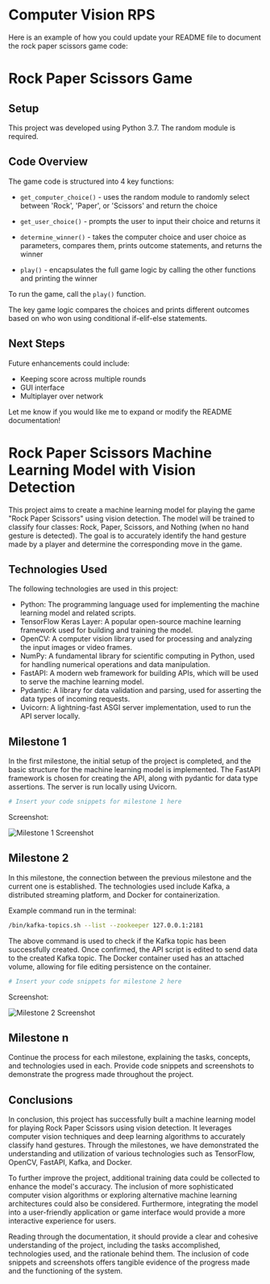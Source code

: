 # Computer Vision RPS

Here is an example of how you could update your README file to document the rock paper scissors game code:

# Rock Paper Scissors Game

## Setup
This project was developed using Python 3.7. The random module is required.

## Code Overview

The game code is structured into 4 key functions:

- `get_computer_choice()` - uses the random module to randomly select between 'Rock', 'Paper', or 'Scissors' and return the choice

- `get_user_choice()` - prompts the user to input their choice and returns it

- `determine_winner()` - takes the computer choice and user choice as parameters, compares them, prints outcome statements, and returns the winner 

- `play()` - encapsulates the full game logic by calling the other functions and printing the winner

To run the game, call the `play()` function.

The key game logic compares the choices and prints different outcomes based on who won using conditional if-elif-else statements.

## Next Steps

Future enhancements could include:

- Keeping score across multiple rounds
- GUI interface
- Multiplayer over network

Let me know if you would like me to expand or modify the README documentation!

# Rock Paper Scissors Machine Learning Model with Vision Detection

This project aims to create a machine learning model for playing the game "Rock Paper Scissors" using vision detection. The model will be trained to classify four classes: Rock, Paper, Scissors, and Nothing (when no hand gesture is detected). The goal is to accurately identify the hand gesture made by a player and determine the corresponding move in the game.

## Technologies Used

The following technologies are used in this project:

- Python: The programming language used for implementing the machine learning model and related scripts.
- TensorFlow Keras Layer: A popular open-source machine learning framework used for building and training the model.
- OpenCV: A computer vision library used for processing and analyzing the input images or video frames.
- NumPy: A fundamental library for scientific computing in Python, used for handling numerical operations and data manipulation.
- FastAPI: A modern web framework for building APIs, which will be used to serve the machine learning model.
- Pydantic: A library for data validation and parsing, used for asserting the data types of incoming requests.
- Uvicorn: A lightning-fast ASGI server implementation, used to run the API server locally.

## Milestone 1

In the first milestone, the initial setup of the project is completed, and the basic structure for the machine learning model is implemented. The FastAPI framework is chosen for creating the API, along with pydantic for data type assertions. The server is run locally using Uvicorn.

```python
# Insert your code snippets for milestone 1 here
```

Screenshot:

![Milestone 1 Screenshot](milestone1_screenshot.png)

## Milestone 2

In this milestone, the connection between the previous milestone and the current one is established. The technologies used include Kafka, a distributed streaming platform, and Docker for containerization.

Example command run in the terminal:

```bash
/bin/kafka-topics.sh --list --zookeeper 127.0.0.1:2181
```

The above command is used to check if the Kafka topic has been successfully created. Once confirmed, the API script is edited to send data to the created Kafka topic. The Docker container used has an attached volume, allowing for file editing persistence on the container.

```python
# Insert your code snippets for milestone 2 here
```

Screenshot:

![Milestone 2 Screenshot](milestone2_screenshot.png)

## Milestone n

Continue the process for each milestone, explaining the tasks, concepts, and technologies used in each. Provide code snippets and screenshots to demonstrate the progress made throughout the project.

## Conclusions

In conclusion, this project has successfully built a machine learning model for playing Rock Paper Scissors using vision detection. It leverages computer vision techniques and deep learning algorithms to accurately classify hand gestures. Through the milestones, we have demonstrated the understanding and utilization of various technologies such as TensorFlow, OpenCV, FastAPI, Kafka, and Docker.

To further improve the project, additional training data could be collected to enhance the model's accuracy. The inclusion of more sophisticated computer vision algorithms or exploring alternative machine learning architectures could also be considered. Furthermore, integrating the model into a user-friendly application or game interface would provide a more interactive experience for users.

Reading through the documentation, it should provide a clear and cohesive understanding of the project, including the tasks accomplished, technologies used, and the rationale behind them. The inclusion of code snippets and screenshots offers tangible evidence of the progress made and the functioning of the system.
